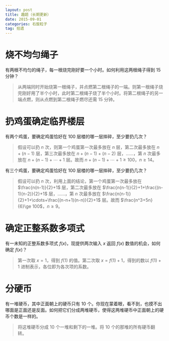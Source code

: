 ```yaml
---
layout: post
title: 趣题（长期更新）
date: 2015-09-01
categories: 右旋粒子
tag: 拾遗
---
```


# 烧不均匀绳子

有两根不均匀的绳子，每一根烧完刚好要一个小时。如何利用这两根绳子得到 15 分钟？

> 从两端同时开始烧第一根绳子，并点燃第二根绳子的一端。则第一根绳子烧完刚好用了半个小时，此时第二根绳子烧了半个小时。将第二根绳子的另一端点燃，则从点燃到第二根绳子燃尽还需 15 分钟。

# 扔鸡蛋确定临界楼层

有两个鸡蛋，要确定鸡蛋恰好在 100 层楼的哪一层摔碎，至少要扔几次？

> 假设可以扔 $n$ 次，则第一个鸡蛋第一次最多放在 $n$ 层，第二次最多放在 $n+(n-1)$ 层，第三次最多放在 $n+(n-1)+(n-2)$ 层，……，第 $n$ 次最多放在 $n+(n-1)+\cdots+1$ 层。故而 $n+(n-1)+\cdots+1\ge 100$，$n\ge 14$。

有三个鸡蛋，要确定鸡蛋恰好在 100 层楼的哪一层摔碎，至少要扔几次？

> 假设可以扔 $n$ 次，利用上面的结论，第一个鸡蛋第一次最多放在 $\frac{n(n-1)}{2}+1$ 层，第二次最多放在 $\frac{n(n-1)}{2}+1+\frac{(n-1)(n-2)}{2}+1$ 层，……，第 $n$ 次最多放在 $\frac{n(n-1)}{2}+1+\cdots+\frac{(n-n+1)(n-n)}{2}+1$ 层。故而 $\frac{n^3+5n}{6}\ge 100$，$n \ge 9$。

# 确定正整系数多项式

有一未知的正整系数多项式 $f(x)$，现提供两次输入 $x$ 返回 $f(x)$ 数值的机会，如何确定 $f(x)$？

> 第一次取 $x=1$，得到 $f(1)$ 的值。第二次取 $x=f(1)+1$，得到的数以 $f(1)+1$ 进制表示，各位即为各次项的系数。

# 分硬币

有一堆硬币，其中正面朝上的硬币只有 10 个。你现在蒙着眼，看不到，也摸不出哪面是正面还是反面。如何把它们分成两堆硬币，使得这两堆硬币中正面朝上的硬币个数是一样的。

> 将这堆硬币分成 10 个一堆和剩下的一堆。将 10 个的那堆的所有硬币翻转。

